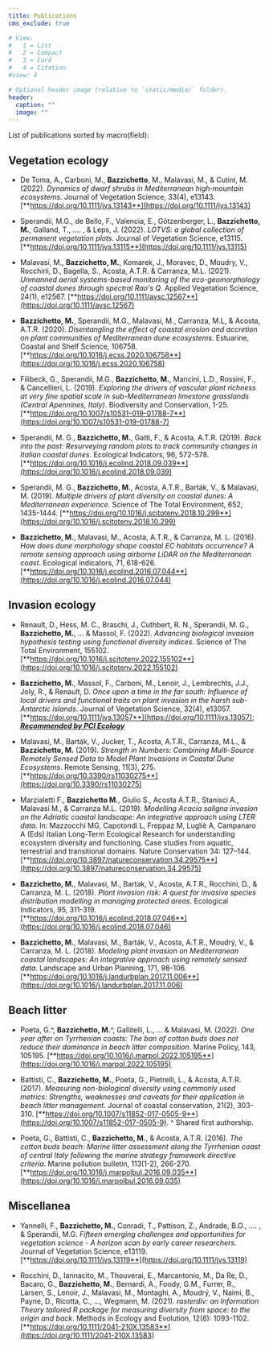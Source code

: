 ```yaml
---
title: Publications
cms_exclude: true

# View.
#   1 = List
#   2 = Compact
#   3 = Card
#   4 = Citation
#view: 4

# Optional header image (relative to `static/media/` folder).
header:
  caption: ""
  image: ""
---
```

List of publications sorted by macro(field):

## Vegetation ecology

- De Toma, A., Carboni, M., **Bazzichetto**, M., Malavasi, M., & Cutini, M. (2022). _Dynamics of dwarf shrubs in Mediterranean high‐mountain ecosystems_. Journal of Vegetation Science, 33(4), e13143. [**https://doi.org/10.1111/jvs.13143**](https://doi.org/10.1111/jvs.13143)

- Sperandii, M.G., de Bello, F., Valencia, E., Götzenberger, L., **Bazzichetto, M.**, Galland, T., .... , & Leps, J. (2022). _LOTVS: a global collection of permanent vegetation plots_. Journal of Vegetation Science, e13115. [**https://doi.org/10.1111/jvs.13115**](https://doi.org/10.1111/jvs.13115)

- Malavasi, M., **Bazzichetto, M.**, Komarek, J., Moravec, D., Moudry, V., Rocchini, D., Bagella, S., Acosta, A.T.R. & Carranza, M.L. (2021). _Unmanned aerial systems-based monitoring of the eco-geomorphology of coastal dunes through spectral Rao's Q_. Applied Vegetation Science, 24(1), e12567. [**https://doi.org/10.1111/avsc.12567**](https://doi.org/10.1111/avsc.12567)

- **Bazzichetto, M.**, Sperandii, M.G., Malavasi, M., Carranza, M.L, & Acosta, A.T.R. (2020). _Disentangling the effect of coastal erosion and accretion on plant communities of Mediterranean dune ecosystems_. Estuarine, Coastal and Shelf Science, 106758. [**https://doi.org/10.1016/j.ecss.2020.106758**](https://doi.org/10.1016/j.ecss.2020.106758)

- Filibeck, G., Sperandii, M.G., **Bazzichetto, M.**, Mancini, L.D., Rossini, F., & Cancellieri, L. (2019). _Exploring the drivers of vascular plant richness at very fine spatial scale in sub-Mediterranean limestone grasslands (Central Apennines, Italy)_. Biodiversity and Conservation, 1-25. [**https://doi.org/10.1007/s10531-019-01788-7**](https://doi.org/10.1007/s10531-019-01788-7)

- Sperandii, M. G., **Bazzichetto, M.**, Gatti, F., & Acosta, A.T.R. (2019). _Back into the past: Resurveying random plots to track community changes in Italian coastal dunes_. Ecological Indicators, 96, 572-578. [**https://doi.org/10.1016/j.ecolind.2018.09.039**](https://doi.org/10.1016/j.ecolind.2018.09.039)

- Sperandii, M. G., **Bazzichetto, M.**, Acosta, A.T.R., Barták, V., & Malavasi, M. (2019). _Multiple drivers of plant diversity on coastal dunes: A Mediterranean experience_. Science of The Total Environment, 652, 1435-1444. [**https://doi.org/10.1016/j.scitotenv.2018.10.299**](https://doi.org/10.1016/j.scitotenv.2018.10.299)

- **Bazzichetto, M.**, Malavasi, M., Acosta, A.T.R., & Carranza, M. L. (2016). _How does dune morphology shape coastal EC habitats occurrence? A remote sensing approach using airborne LiDAR on the Mediterranean coast_. Ecological indicators, 71, 618-626. [**https://doi.org/10.1016/j.ecolind.2016.07.044**](https://doi.org/10.1016/j.ecolind.2016.07.044)

## Invasion ecology

- Renault, D., Hess, M. C., Braschi, J., Cuthbert, R. N., Sperandii, M. G., **Bazzichetto, M.**, ... & Massol, F. (2022). _Advancing biological invasion hypothesis testing using functional diversity indices_. Science of The Total Environment, 155102. [**https://doi.org/10.1016/j.scitotenv.2022.155102**](https://doi.org/10.1016/j.scitotenv.2022.155102)

- **Bazzichetto, M.**, Massol, F., Carboni, M., Lenoir, J., Lembrechts, J.J., Joly, R., & Renault, D. _Once upon a time in the far south: Influence of local drivers and functional traits on plant invasion in the harsh sub-Antarctic islands_. Journal of Vegetation Science, 32(4), e13057. [**https://doi.org/10.1111/jvs.13057**](https://doi.org/10.1111/jvs.13057); [**_Recommended by PCI Ecology_**](https://ecology.peercommunityin.org/public/rec?id=137&reviews=True)

- Malavasi, M., Barták, V., Jucker, T., Acosta, A.T.R., Carranza, M.L., & **Bazzichetto, M.** (2019). _Strength in Numbers: Combining Multi-Source Remotely Sensed Data to Model Plant Invasions in Coastal Dune Ecosystems_. Remote Sensing, 11(3), 275. [**https://doi.org/10.3390/rs11030275**](https://doi.org/10.3390/rs11030275)

- Marzialetti F., **Bazzichetto M.**, Giulio S., Acosta A.T.R., Stanisci A., Malavasi M., & Carranza M.L. (2019). _Modelling Acacia saligna invasion on the Adriatic coastal landscape: An integrative approach using LTER data_. In: Mazzocchi MG, Capotondi L, Freppaz M, Lugliè A, Campanaro A (Eds) Italian Long-Term Ecological Research for understanding ecosystem diversity and functioning. Case studies from aquatic, terrestrial and transitional domains. Nature Conservation 34: 127–144. [**https://doi.org/10.3897/natureconservation.34.29575**](https://doi.org/10.3897/natureconservation.34.29575)

- **Bazzichetto, M.**, Malavasi, M., Bartak, V., Acosta, A.T.R., Rocchini, D., & Carranza, M. L. (2018). _Plant invasion risk: A quest for invasive species distribution modelling in managing protected areas_. Ecological Indicators, 95, 311-319. [**https://doi.org/10.1016/j.ecolind.2018.07.046**](https://doi.org/10.1016/j.ecolind.2018.07.046)
- **Bazzichetto, M.**, Malavasi, M., Barták, V., Acosta, A.T.R., Moudrý, V., & Carranza, M. L. (2018). _Modeling plant invasion on Mediterranean coastal landscapes: An integrative approach using remotely sensed data_. Landscape and Urban Planning, 171, 98-106. [**https://doi.org/10.1016/j.landurbplan.2017.11.006**](https://doi.org/10.1016/j.landurbplan.2017.11.006)

## Beach litter

- Poeta, G.^, **Bazzichetto, M.**^, Gallitelli, L., ... & Malavasi, M. (2022). _One year after on Tyrrhenian coasts: The ban of cotton buds does not reduce their dominance in beach litter composition_. Marine Policy, 143, 105195. [**https://doi.org/10.1016/j.marpol.2022.105195**](https://doi.org/10.1016/j.marpol.2022.105195)

- Battisti, C., **Bazzichetto, M.**, Poeta, G., Pietrelli, L., & Acosta, A.T.R. (2017). _Measuring non-biological diversity using commonly used metrics: Strengths, weaknesses and caveats for their application in beach litter management_. Journal of coastal conservation, 21(2), 303-310. [**https://doi.org/10.1007/s11852-017-0505-9**](https://doi.org/10.1007/s11852-017-0505-9). ^ Shared first authorship.

- Poeta, G., Battisti, C., **Bazzichetto, M.**, & Acosta, A.T.R. (2016). _The cotton buds beach: Marine litter assessment along the Tyrrhenian coast of central Italy following the marine strategy framework directive criteria_. Marine pollution bulletin, 113(1-2), 266-270. [**https://doi.org/10.1016/j.marpolbul.2016.09.035**](https://doi.org/10.1016/j.marpolbul.2016.09.035)


## Miscellanea

- Yannelli, F., **Bazzichetto, M.**, Conradi, T., Pattison, Z., Andrade, B.O., .... , & Sperandii, M.G. _Fifteen emerging challenges and opportunities for vegetation science - A horizon scan by early career researchers_. Journal of Vegetation Science, e13119. [**https://doi.org/10.1111/jvs.13119**](https://doi.org/10.1111/jvs.13119)

- Rocchini, D., Iannacito, M., Thouverai, E., Marcantonio, M., Da Re, D., Bacaro, G., **Bazzichetto, M.**,  Bernardi, A., Foody, G.M., Furrer, R., Larsen, S., Lenoir, J., Malavasi, M., Montaghi, A., Moudrý, V., Naimi, B., Payne, D., Ricotta, C., ..., Wegmann, M. (2021). _rasterdiv: an Information Theory tailored R package for measuring diversity from space: to the origin and back_. Methods in Ecology and Evolution, 12(6): 1093-1102. [**https://doi.org/10.1111/2041-210X.13583**](https://doi.org/10.1111/2041-210X.13583)
